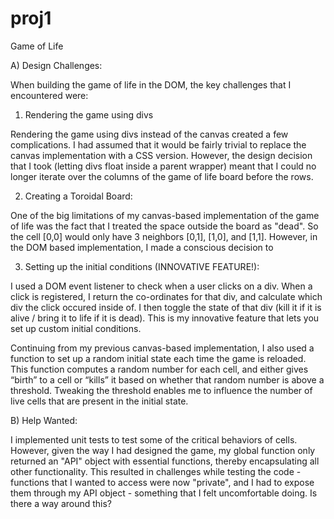 proj1
=====

Game of Life

A) Design Challenges:

When building the game of life in the DOM, the key challenges that I encountered were:

1) Rendering the game using divs

Rendering the game using divs instead of the canvas created a few complications. I had assumed that it would be fairly
trivial to replace the canvas implementation with a CSS version. However, the design decision that I took (letting divs float
  inside a parent wrapper) meant that I could no longer iterate over the columns of the game of life board before the rows.

2) Creating a Toroidal Board:

One of the big limitations of my canvas-based implementation of the game of life was the fact that I treated the space outside the
board as "dead". So the cell [0,0] would only have 3 neighbors [0,1], [1,0], and [1,1]. However, in the DOM based implementation,
I made a conscious decision to

3) Setting up the initial conditions (INNOVATIVE FEATURE!):

I used a DOM event listener to check when a user clicks on a div. When a click is registered, I return the co-ordinates for that div,
and calculate which div the click occured inside of. I then toggle the state of that div (kill it if it is alive / bring it to life if
  it is dead). This is my innovative feature that lets you set up custom initial conditions.

Continuing from my previous canvas-based implementation, I also used a function to set up a random initial state each time the game is reloaded.
This function computes a random number for each cell, and either gives “birth” to a cell or “kills” it based on whether that random number is above a threshold.
Tweaking the threshold enables me to influence the number of live cells that are present in the initial state.

B) Help Wanted:

I implemented unit tests to test some of the critical behaviors of cells. However, given the way I had designed the game, my global
function only returned an "API" object with essential functions, thereby encapsulating all other functionality. This resulted in
challenges while testing the code - functions that I wanted to access were now "private", and I had to expose them through my
API object - something that I felt uncomfortable doing. Is there a way around this?
